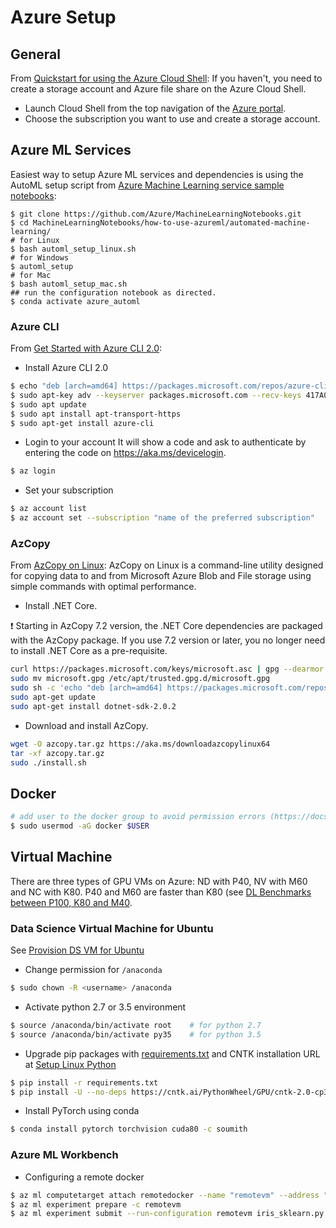 # Azure Setup

## General
From [Quickstart for using the Azure Cloud Shell](https://docs.microsoft.com/en-us/azure/cloud-shell/quickstart):
If you haven't, you need to create a storage account and Azure file share on the Azure Cloud Shell.
* Launch Cloud Shell from the top navigation of the [Azure portal](https://ms.portal.azure.com).
* Choose the subscription you want to use and create a storage account.

## Azure ML Services
Easiest way to setup Azure ML services and dependencies is using the AutoML setup script from [Azure Machine Learning service sample notebooks](https://github.com/Azure/MachineLearningNotebooks.git):
```
$ git clone https://github.com/Azure/MachineLearningNotebooks.git
$ cd MachineLearningNotebooks/how-to-use-azureml/automated-machine-learning/
# for Linux
$ bash automl_setup_linux.sh
# for Windows
$ automl_setup
# for Mac
$ bash automl_setup_mac.sh
## run the configuration notebook as directed.
$ conda activate azure_automl
```


### Azure CLI
From [Get Started with Azure CLI 2.0](https://docs.microsoft.com/en-us/cli/azure/get-started-with-azure-cli):

* Install Azure CLI 2.0
```bash
$ echo "deb [arch=amd64] https://packages.microsoft.com/repos/azure-cli/ wheezy main" | sudo tee /etc/apt/sources.list.d/azure-cli.list
$ sudo apt-key adv --keyserver packages.microsoft.com --recv-keys 417A0893
$ sudo apt update 
$ sudo apt install apt-transport-https
$ sudo apt-get install azure-cli
```
* Login to your account It will show a code and ask to authenticate by entering the code on https://aka.ms/devicelogin.
```bash
$ az login
```
* Set your subscription
```bash
$ az account list
$ az account set --subscription "name of the preferred subscription"
```

### AzCopy
From [AzCopy on Linux](https://docs.microsoft.com/en-us/azure/storage/storage-use-azcopy-linux):
AzCopy on Linux is a command-line utility designed for copying data to and from Microsoft Azure Blob and File storage using simple commands with optimal performance.

* Install .NET Core.

:exclamation: Starting in AzCopy 7.2 version, the .NET Core dependencies are packaged with the AzCopy package. If you use 7.2 version or later, you no longer need to install .NET Core as a pre-requisite.
```bash
curl https://packages.microsoft.com/keys/microsoft.asc | gpg --dearmor > microsoft.gpg
sudo mv microsoft.gpg /etc/apt/trusted.gpg.d/microsoft.gpg
sudo sh -c 'echo "deb [arch=amd64] https://packages.microsoft.com/repos/microsoft-ubuntu-xenial-prod xenial main" > /etc/apt/sources.list.d/dotnetdev.list'
sudo apt-get update
sudo apt-get install dotnet-sdk-2.0.2
```
* Download and install AzCopy.
```bash
wget -O azcopy.tar.gz https://aka.ms/downloadazcopylinux64
tar -xf azcopy.tar.gz
sudo ./install.sh
```

## Docker
```bash
# add user to the docker group to avoid permission errors (https://docs.docker.com/install/linux/linux-postinstall/)
$ sudo usermod -aG docker $USER
```

## Virtual Machine
There are three types of GPU VMs on Azure: ND with P40, NV with M60 and NC with K80. P40 and M60 are faster than K80 (see [DL Benchmarks between P100, K80 and M40](https://www.microway.com/hpc-tech-tips/deep-learning-benchmarks-nvidia-tesla-p100-16gb-pcie-tesla-k80-tesla-m40-gpus/).

### Data Science Virtual Machine for Ubuntu
See [Provision DS VM for Ubuntu](https://github.com/MicrosoftDocs/azure-docs/blob/master/articles/machine-learning/machine-learning-data-science-dsvm-ubuntu-intro.md)

* Change permission for `/anaconda`
```bash
$ sudo chown -R <username> /anaconda
```
* Activate python 2.7 or 3.5 environment
```bash
$ source /anaconda/bin/activate root	# for python 2.7
$ source /anaconda/bin/activate py35	# for python 3.5
```
* Upgrade pip packages with [requirements.txt](./reauirements.txt) and CNTK installation URL at [Setup Linux Python](https://docs.microsoft.com/en-us/cognitive-toolkit/Setup-Linux-Python)
```bash
$ pip install -r requirements.txt
$ pip install -U --no-deps https://cntk.ai/PythonWheel/GPU/cntk-2.0-cp35-cp35m-linux_x86_64.whl
```
* Install PyTorch using conda
```bash
$ conda install pytorch torchvision cuda80 -c soumith
```

### Azure ML Workbench
* Configuring a remote docker
```bash
$ az ml computetarget attach remotedocker --name "remotevm" --address "remotevm_IP_address" --username "sshuser" -K
$ az ml experiment prepare -c remotevm
$ az ml experiment submit --run-configuration remotevm iris_sklearn.py 0.1
```
